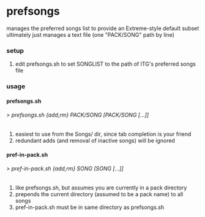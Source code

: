 # prefsongs
manages the preferred songs list to provide an Extreme-style default subset
ultimately just manages a text file (one "PACK/SONG" path by line)

### setup
 1. edit prefsongs.sh to set SONGLIST to the path of ITG's preferred songs file

### usage
#### prefsongs.sh
###### > prefsongs.sh {add,rm} PACK/SONG \[PACK/SONG \[...]]
 1. easiest to use from the Songs/ dir, since tab completion is your friend
 2. redundant adds (and removal of inactive songs) will be ignored

#### pref-in-pack.sh
###### > pref-in-pack.sh {add,rm} SONG \[SONG \[...]]
 1. like prefsongs.sh, but assumes you are currently in a pack directory
 2. prepends the current directory (assumed to be a pack name) to all songs
 3. pref-in-pack.sh must be in same directory as prefsongs.sh